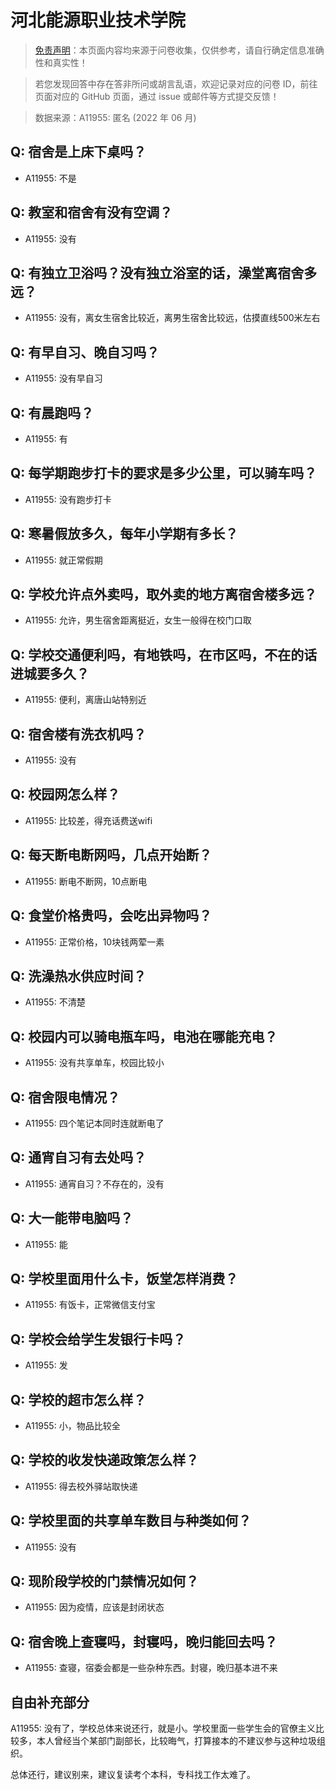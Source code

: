 # 河北能源职业技术学院

> [免责声明](https://colleges.chat/#_3)：本页面内容均来源于问卷收集，仅供参考，请自行确定信息准确性和真实性！

> 若您发现回答中存在答非所问或胡言乱语，欢迎记录对应的问卷 ID，前往页面对应的 GitHub 页面，通过 issue 或邮件等方式提交反馈！

> 数据来源：A11955: 匿名 (2022 年 06 月)

## Q: 宿舍是上床下桌吗？

- A11955: 不是

## Q: 教室和宿舍有没有空调？

- A11955: 没有

## Q: 有独立卫浴吗？没有独立浴室的话，澡堂离宿舍多远？

- A11955: 没有，离女生宿舍比较近，离男生宿舍比较远，估摸直线500米左右

## Q: 有早自习、晚自习吗？

- A11955: 没有早自习

## Q: 有晨跑吗？

- A11955: 有

## Q: 每学期跑步打卡的要求是多少公里，可以骑车吗？

- A11955: 没有跑步打卡

## Q: 寒暑假放多久，每年小学期有多长？

- A11955: 就正常假期

## Q: 学校允许点外卖吗，取外卖的地方离宿舍楼多远？

- A11955: 允许，男生宿舍距离挺近，女生一般得在校门口取

## Q: 学校交通便利吗，有地铁吗，在市区吗，不在的话进城要多久？

- A11955: 便利，离唐山站特别近

## Q: 宿舍楼有洗衣机吗？

- A11955: 没有

## Q: 校园网怎么样？

- A11955: 比较差，得充话费送wifi

## Q: 每天断电断网吗，几点开始断？

- A11955: 断电不断网，10点断电

## Q: 食堂价格贵吗，会吃出异物吗？

- A11955: 正常价格，10块钱两荤一素

## Q: 洗澡热水供应时间？

- A11955: 不清楚

## Q: 校园内可以骑电瓶车吗，电池在哪能充电？

- A11955: 没有共享单车，校园比较小

## Q: 宿舍限电情况？

- A11955: 四个笔记本同时连就断电了

## Q: 通宵自习有去处吗？

- A11955: 通宵自习？不存在的，没有

## Q: 大一能带电脑吗？

- A11955: 能

## Q: 学校里面用什么卡，饭堂怎样消费？

- A11955: 有饭卡，正常微信支付宝

## Q: 学校会给学生发银行卡吗？

- A11955: 发

## Q: 学校的超市怎么样？

- A11955: 小，物品比较全

## Q: 学校的收发快递政策怎么样？

- A11955: 得去校外驿站取快递

## Q: 学校里面的共享单车数目与种类如何？

- A11955: 没有

## Q: 现阶段学校的门禁情况如何？

- A11955: 因为疫情，应该是封闭状态

## Q: 宿舍晚上查寝吗，封寝吗，晚归能回去吗？

- A11955: 查寝，宿委会都是一些杂种东西。封寝，晚归基本进不来

## 自由补充部分

A11955: 没有了，学校总体来说还行，就是小。学校里面一些学生会的官僚主义比较多，本人曾经当个某部门副部长，比较晦气，打算接本的不建议参与这种垃圾组织。

总体还行，建议别来，建议复读考个本科，专科找工作太难了。